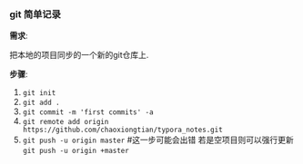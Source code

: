 ### git 简单记录

**需求**:

把本地的项目同步的一个新的git仓库上.

**步骤**:

1. `git init`
2. `git add .`
3. `git commit -m 'first commits' -a`
4. `git remote add origin https://github.com/chaoxiongtian/typora_notes.git`
5. `git push -u origin master` #这一步可能会出错 若是空项目则可以强行更新 `git push -u origin +master`

